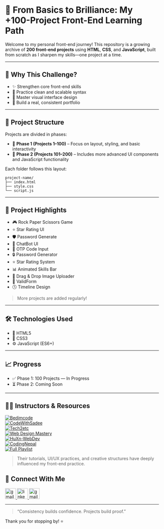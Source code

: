# 🧠 From Basics to Brilliance: My +100-Project Front-End Learning Path

Welcome to my personal front-end journey! This repository is a growing archive of **200 front-end projects** using **HTML**, **CSS**, and **JavaScript**, built from scratch as I sharpen my skills—one project at a time.

---

## 🚀 Why This Challenge?

- ✨ Strengthen core front-end skills  
- 🧠 Practice clean and scalable syntax  
- 🎨 Master visual interface design  
- 💼 Build a real, consistent portfolio  

---

## 🧩 Project Structure

Projects are divided in phases:

- 📘 **Phase 1 (Projects 1–100)** –  Focus on layout, styling, and basic interactivity
- 📗 **Phase 2 (Projects 101–200)** – Includes more advanced UI components and JavaScript functionality 

Each folder follows this layout:
```
project-name/
├── index.html
├── style.css
└── script.js
```

---

## 🌟 Project Highlights

- 🎮 Rock Paper Scissors Game  
- ⭐ Star Rating UI  
- 🛡️ Password Generate
- 💬 ChatBot UI
- 📩 OTP Code Input
- 🔒 Password Generator
- ⭐ Star Rating System
- 📊 Animated Skills Bar
- 🧩 Drag & Drop Image Uploader
- 🧾 ValidForm
- 🕓 Timeline Design
> More projects are added regularly!

---

## 🛠️ Technologies Used

- 🧱 HTML5  
- 🎨 CSS3  
- ⚙️ JavaScript (ES6+)  

---

## 📈 Progress

- ✅ Phase 1: 100 Projects — In Progress  
- ⏳ Phase 2: Coming Soon  

---

 ## 🧑‍🏫 Instructors & Resources
 
[![Bedimcode](https://img.shields.io/badge/Bedimcode-GitHub-blue?style=for-the-badge)](https://github.com/bedimcode)  
[![CodeWithSadee](https://img.shields.io/badge/CodeWithSadee-GitHub-brightgreen?style=for-the-badge)](https://github.com/codewithsadee)  
[![Tech2etc](https://img.shields.io/badge/Tech2etc-GitHub-yellow?style=for-the-badge)](https://github.com/tech2etc)  
[![Web Design Mastery](https://img.shields.io/badge/Web%20Design%20Mastery-GitHub-orange?style=for-the-badge)](https://github.com/WebDesignMastery)  
[![HuXn-WebDev](https://img.shields.io/badge/HuXn--WebDev-GitHub-success?style=for-the-badge)](https://github.com/HuXn-WebDev)  
[![CodingNepal](https://img.shields.io/badge/CodingNepal-Website-blueviolet?style=for-the-badge)](https://www.codingnepalweb.com/)  
[![Full Playlist](https://img.shields.io/badge/YouTube-Full%20Playlist-red?style=for-the-badge)](https://www.youtube.com/watch?v=mSnpYJsaT9g&list=PLSDeUiTMfxW7lm7P7GZ8qtNFffHAR5d_w)  




> Their tutorials, UI/UX practices, and creative structures have deeply influenced my front-end practice.

## 🤝 Connect With Me
<div ">
  <a href="https://mail.google.com/mail/muaddhalsway.com" target="_blank">
    <img src="https://img.shields.io/static/v1?message=Gmail&logo=gmail&label=&color=D14836&logoColor=white&labelColor=&style=for-the-badge" height="35" alt="gmail logo"  />
  </a>
  <a href="https://www.linkedin.com/in/muaddh-alsway/" target="_blank">
    <img src="https://img.shields.io/static/v1?message=LinkedIn&logo=linkedin&label=&color=0077B5&logoColor=white&labelColor=&style=for-the-badge" height="35" alt="linkedin logo"  />
  </a>
    <a href="https://github.com/MuaddhAlsway" target="_blank">
    <img src="https://img.shields.io/static/v1?message=Github&logo=github&label=&color=black&logoColor=white&labelColor=&style=for-the-badge" height="35" alt="gmail logo"  />
  </a>
</div>
 


---

> “Consistency builds confidence. Projects build proof.”

Thank you for stopping by! ⭐
